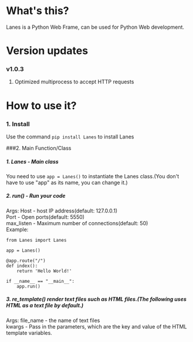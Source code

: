 # What's this?
Lanes is a Python Web Frame, can be used for Python Web development.

# Version updates
### v1.0.3
1. Optimized multiprocess to accept HTTP requests

# How to use it?
### 1. Install
Use the command `pip install Lanes` to install Lanes

###2. Main Function/Class

##### 1. Lanes - Main class
You need to use `app = Lanes()` to instantiate the Lanes class.(You don't have to use "app" as its name, you can change it.)

##### 2. run() - Run your code
Args: Host - host IP address(default: 127.0.0.1)
<br/>
      Port - Open ports(default: 5550)
<br/>
      max_listen - Maximum number of connections(default: 50)
<br/>
Example:

    from Lanes import Lanes

    app = Lanes()

    @app.route("/")
    def index():
        return 'Hello World!'

    if __name__ == "__main__":
        app.run()

##### 3. re_template() render text files such as HTML files.(The following uses HTML as a text file by default.)
Args: file_name - the name of text files
<br/>
      kwargs - Pass in the parameters, which are the key and value of the HTML template variables.
<br/>
